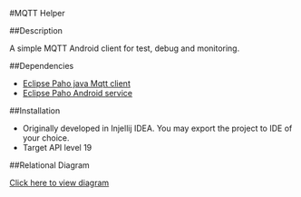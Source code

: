 #MQTT Helper

##Description

A simple MQTT Android client for test, debug and monitoring.

##Dependencies

- [Eclipse Paho java Mqtt client](http://www.eclipse.org/paho/clients/java/)
- [Eclipse Paho Android service](http://www.eclipse.org/paho/clients/android/)

##Installation

 - Originally developed in Injellij IDEA. You may export the project to IDE of your choice.
 - Target API level 19

##Relational Diagram

[Click here to view diagram](http://www.slideshare.net/AllanMarube/mqtthelperdiagram)


